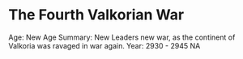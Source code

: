 # The Fourth Valkorian War

Age: New Age
Summary: New Leaders new war, as the continent of Valkoria was ravaged in war again.
Year: 2930 - 2945 NA